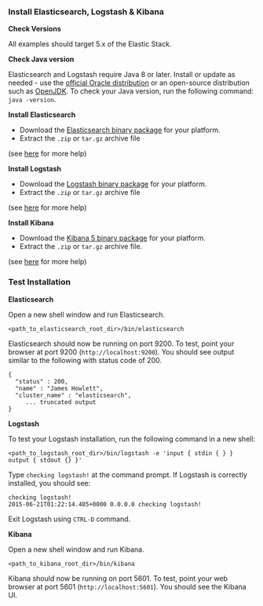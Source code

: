 ### Install Elasticsearch, Logstash & Kibana

**Check Versions**

All examples should target 5.x of the Elastic Stack.

**Check Java version**

Elasticsearch and Logstash require Java 8 or later. Install or update as needed - use the [official Oracle distribution](http://www.oracle.com/technetwork/java/javase/downloads/index.html) or an open-source distribution such as [OpenJDK](http://openjdk.java.net/). To check your Java version, run the following command: `java -version`.

**Install Elasticsearch**
*	Download the [Elasticsearch binary package](https://www.elastic.co/downloads/elasticsearch) for your platform.
*	Extract the `.zip` or `tar.gz` archive file

(see [here](https://www.elastic.co/guide/en/elasticsearch/reference/current/_installation.html) for more help)

**Install Logstash**
* Download the [Logstash binary package](https://www.elastic.co/downloads/logstash) for your platform.
* Extract the `.zip` or `tar.gz` archive file 

(see [here](https://www.elastic.co/guide/en/logstash/current/getting-started-with-logstash.html) for more help)

**Install Kibana**
-	Download the [Kibana 5 binary package](https://www.elastic.co/downloads/kibana) for your platform.
-	Extract the `.zip` or `tar.gz` archive file.

(see [here](https://www.elastic.co/guide/en/kibana/current/setup.html) for more help)

### Test Installation

**Elasticsearch**

Open a new shell window and run Elasticsearch. 
```Shell
<path_to_elasticsearch_root_dir>/bin/elasticsearch 
```
Elasticsearch should now be running on port 9200. To test, point your browser at port 9200 (`http://localhost:9200`). You should see output similar to the following with status code of 200. 

```
{
  "status" : 200,
  "name" : "James Howlett",
  "cluster_name" : "elasticsearch",
     ... truncated output 
}
```

**Logstash**

To test your Logstash installation, run the following command in a new shell:
```shell
<path_to_logstash_root_dir>/bin/logstash -e 'input { stdin { } } output { stdout {} }'
```

Type `checking logstash!` at the command prompt. If Logstash is correctly installed, you should see:

```shell
checking logstash!
2015-06-21T01:22:14.405+0000 0.0.0.0 checking logstash!
```
Exit Logstash using `CTRL-D` command.

**Kibana**

Open a new shell window and run Kibana. 
```Shell
<path_to_kibana_root_dir>/bin/kibana 
```
Kibana should now be running on port 5601. To test, point your web browser at port 5601 (`http://localhost:5601`). You should see the Kibana UI.





